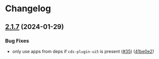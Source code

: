 # Changelog

## [2.1.7](https://github.com/geert-janklaps/cds-launchpad-plugin/compare/v2.1.6...v2.1.7) (2024-01-29)


### Bug Fixes

* only use apps from deps if `cds-plugin-ui5` is present ([#35](https://github.com/geert-janklaps/cds-launchpad-plugin/issues/35)) ([41be0e2](https://github.com/geert-janklaps/cds-launchpad-plugin/commit/41be0e28ef2e64c56f4fe82ab7bcfccc26443d0d))
